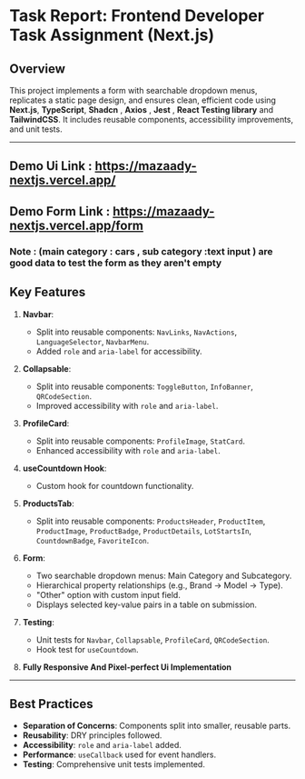 # Task Report: Frontend Developer Task Assignment (Next.js)

## Overview
This project implements a form with searchable dropdown menus, replicates a static page design, and ensures clean, efficient code using **Next.js**, **TypeScript**, **Shadcn** , **Axios** , **Jest** , **React Testing library** and **TailwindCSS**. It includes reusable components, accessibility improvements, and unit tests.

---

## Demo Ui Link : https://mazaady-nextjs.vercel.app/ 

## Demo Form Link : https://mazaady-nextjs.vercel.app/form 
### Note : (main category : cars , sub category :text input ) are good data to test the form as they aren't empty 

## Key Features
1. **Navbar**:
   - Split into reusable components: `NavLinks`, `NavActions`, `LanguageSelector`, `NavbarMenu`.
   - Added `role` and `aria-label` for accessibility.

2. **Collapsable**:
   - Split into reusable components: `ToggleButton`, `InfoBanner`, `QRCodeSection`.
   - Improved accessibility with `role` and `aria-label`.

3. **ProfileCard**:
   - Split into reusable components: `ProfileImage`, `StatCard`.
   - Enhanced accessibility with `role` and `aria-label`.

4. **useCountdown Hook**:
   - Custom hook for countdown functionality.

5. **ProductsTab**:
   - Split into reusable components: `ProductsHeader`, `ProductItem`, `ProductImage`, `ProductBadge`, `ProductDetails`, `LotStartsIn`, `CountdownBadge`, `FavoriteIcon`.

6. **Form**:
   - Two searchable dropdown menus: Main Category and Subcategory.
   - Hierarchical property relationships (e.g., Brand → Model → Type).
   - "Other" option with custom input field.
   - Displays selected key-value pairs in a table on submission.

7. **Testing**:
   - Unit tests for `Navbar`, `Collapsable`, `ProfileCard`, `QRCodeSection`.
   - Hook test for `useCountdown`.
    
8. **Fully Responsive And Pixel-perfect Ui Implementation**

---

## Best Practices
- **Separation of Concerns**: Components split into smaller, reusable parts.
- **Reusability**: DRY principles followed.
- **Accessibility**: `role` and `aria-label` added.
- **Performance**: `useCallback` used for event handlers.
- **Testing**: Comprehensive unit tests implemented.
